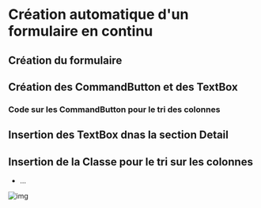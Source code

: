 # Création automatique d'un formulaire en continu

## Création du formulaire

## Création des CommandButton et des TextBox

### Code sur les CommandButton pour le tri des colonnes

## Insertion des TextBox dnas la section Detail

## Insertion de la Classe pour le tri sur les colonnes

- ...

![img](Csord-Source/assets/ic_1ASC.png/assets/images/ic_Code.png)
<!---
meuslaur/meuslaur is a ✨ special ✨ repository because its `README.md` (this file) appears on your GitHub profile.
You can click the Preview link to take a look at your changes.
--->

